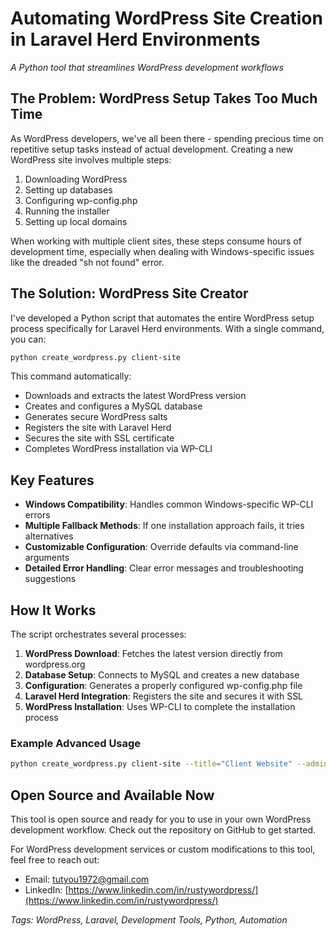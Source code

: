 # Automating WordPress Site Creation in Laravel Herd Environments

*A Python tool that streamlines WordPress development workflows*

## The Problem: WordPress Setup Takes Too Much Time

As WordPress developers, we've all been there - spending precious time on repetitive setup tasks instead of actual development. Creating a new WordPress site involves multiple steps:

1. Downloading WordPress
2. Setting up databases
3. Configuring wp-config.php 
4. Running the installer
5. Setting up local domains

When working with multiple client sites, these steps consume hours of development time, especially when dealing with Windows-specific issues like the dreaded "sh not found" error.

## The Solution: WordPress Site Creator

I've developed a Python script that automates the entire WordPress setup process specifically for Laravel Herd environments. With a single command, you can:

```bash
python create_wordpress.py client-site
```

This command automatically:

- Downloads and extracts the latest WordPress version
- Creates and configures a MySQL database
- Generates secure WordPress salts
- Registers the site with Laravel Herd
- Secures the site with SSL certificate
- Completes WordPress installation via WP-CLI

## Key Features

- **Windows Compatibility**: Handles common Windows-specific WP-CLI errors
- **Multiple Fallback Methods**: If one installation approach fails, it tries alternatives
- **Customizable Configuration**: Override defaults via command-line arguments
- **Detailed Error Handling**: Clear error messages and troubleshooting suggestions

## How It Works

The script orchestrates several processes:

1. **WordPress Download**: Fetches the latest version directly from wordpress.org
2. **Database Setup**: Connects to MySQL and creates a new database
3. **Configuration**: Generates a properly configured wp-config.php file
4. **Laravel Herd Integration**: Registers the site and secures it with SSL
5. **WordPress Installation**: Uses WP-CLI to complete the installation process

### Example Advanced Usage

```bash
python create_wordpress.py client-site --title="Client Website" --admin-user="clientadmin" --admin-pass="secure_password" --admin-email="client@example.com"
```

## Open Source and Available Now

This tool is open source and ready for you to use in your own WordPress development workflow. Check out the repository on GitHub to get started.

For WordPress development services or custom modifications to this tool, feel free to reach out:

- Email: tutyou1972@gmail.com
- LinkedIn: [https://www.linkedin.com/in/rustywordpress/](https://www.linkedin.com/in/rustywordpress/)

*Tags: WordPress, Laravel, Development Tools, Python, Automation* 